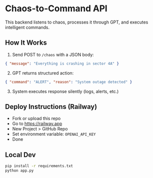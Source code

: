 # Chaos-to-Command API

This backend listens to chaos, processes it through GPT, and executes intelligent commands.

## How It Works
1. Send POST to `/chaos` with a JSON body:
```json
{ "message": "Everything is crashing in sector 4A" }
```

2. GPT returns structured action:
```json
{ "command": "ALERT", "reason": "System outage detected" }
```

3. System executes response silently (logs, alerts, etc.)

## Deploy Instructions (Railway)
- Fork or upload this repo
- Go to https://railway.app
- New Project > GitHub Repo
- Set environment variable: `OPENAI_API_KEY`
- Done

## Local Dev
```bash
pip install -r requirements.txt
python app.py
```